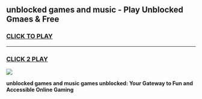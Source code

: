
## unblocked games and music - Play Unblocked Gmaes & Free
<h3>
<a href="https://premium.freeplayer.one?title=unblocked_games_and_music&ref=20F">CLICK TO PLAY</a></h3>
<hr>

<h3>
<a href="https://premium.freeplayer.one?title=unblocked_games_and_music&ref=20F">CLICK 2 PLAY</a>
  
</h3>

<a href="https://premium.freeplayer.one?title=unblocked_games_and_music&ref=20F/"><img src="https://clearcache.store/games.png"></a>


**unblocked games and music games unblocked: Your Gateway to Fun and Accessible Online Gaming**
